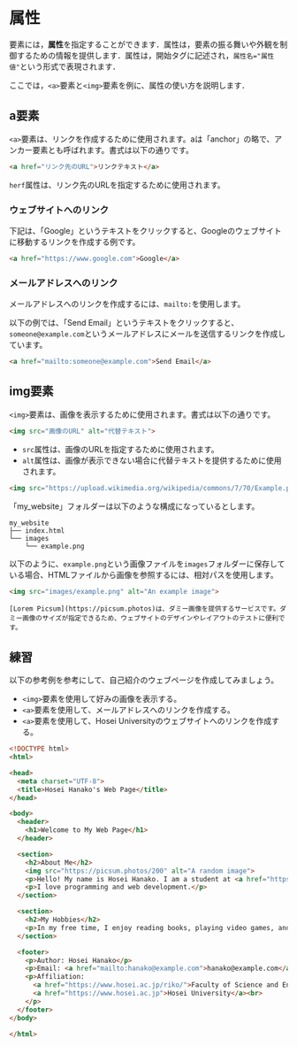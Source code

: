 # 属性

要素には，**属性**を指定することができます．属性は，要素の振る舞いや外観を制御するための情報を提供します．属性は，開始タグに記述され，`属性名="属性値"`という形式で表現されます．

ここでは，`<a>`要素と`<img>`要素を例に、属性の使い方を説明します．

## a要素

`<a>`要素は、リンクを作成するために使用されます。aは「anchor」の略で、アンカー要素とも呼ばれます。書式は以下の通りです。

```html
<a href="リンク先のURL">リンクテキスト</a>
```

`herf`属性は、リンク先のURLを指定するために使用されます。

### ウェブサイトへのリンク

下記は、「Google」というテキストをクリックすると、Googleのウェブサイトに移動するリンクを作成する例です。

```html
<a href="https://www.google.com">Google</a>
```

### メールアドレスへのリンク

メールアドレスへのリンクを作成するには、`mailto:`を使用します。

以下の例では、「Send Email」というテキストをクリックすると、`someone@example.com`というメールアドレスにメールを送信するリンクを作成しています。

```html
<a href="mailto:someone@example.com">Send Email</a>
```

## img要素

`<img>`要素は、画像を表示するために使用されます。書式は以下の通りです。

```html
<img src="画像のURL" alt="代替テキスト">
```

- `src`属性は、画像のURLを指定するために使用されます。
- `alt`属性は、画像が表示できない場合に代替テキストを提供するために使用されます。

```html
<img src="https://upload.wikimedia.org/wikipedia/commons/7/70/Example.png" alt="An example image">      
```

「my_website」フォルダーは以下のような構成になっているとします。

```
my_website
├── index.html
└── images
    └── example.png
```

以下のように、`example.png`という画像ファイルを`images`フォルダーに保存している場合、HTMLファイルから画像を参照するには、相対パスを使用します。

```html
<img src="images/example.png" alt="An example image">
```

```{note}
[Lorem Picsum](https://picsum.photos)は、ダミー画像を提供するサービスです。ダミー画像のサイズが指定できるため、ウェブサイトのデザインやレイアウトのテストに便利です。
```

## 練習

以下の参考例を参考にして、自己紹介のウェブページを作成してみましょう。
- `<img>`要素を使用して好みの画像を表示する。
- `<a>`要素を使用して、メールアドレスへのリンクを作成する。
- `<a>`要素を使用して、Hosei Universityのウェブサイトへのリンクを作成する。

```html
<!DOCTYPE html>
<html>

<head>
  <meta charset="UTF-8">
  <title>Hosei Hanako's Web Page</title>
</head>

<body>
  <header>
    <h1>Welcome to My Web Page</h1>
  </header>

  <section>
    <h2>About Me</h2>
    <img src="https://picsum.photos/200" alt="A random image">
    <p>Hello! My name is Hosei Hanako. I am a student at <a href="https://www.hosei.ac.jp">Hosei University</a>.</p>
    <p>I love programming and web development.</p>
  </section>

  <section>
    <h2>My Hobbies</h2>
    <p>In my free time, I enjoy reading books, playing video games, and exploring new technologies.</p>
  </section>

  <footer>
    <p>Author: Hosei Hanako</p>
    <p>Email: <a href="mailto:hanako@example.com">hanako@example.com</a></p>
    <p>Affiliation:
      <a href="https://www.hosei.ac.jp/riko/">Faculty of Science and Engineering</a>,
      <a href="https://www.hosei.ac.jp">Hosei University</a><br>
    </p>
  </footer>
</body>

</html>
```
